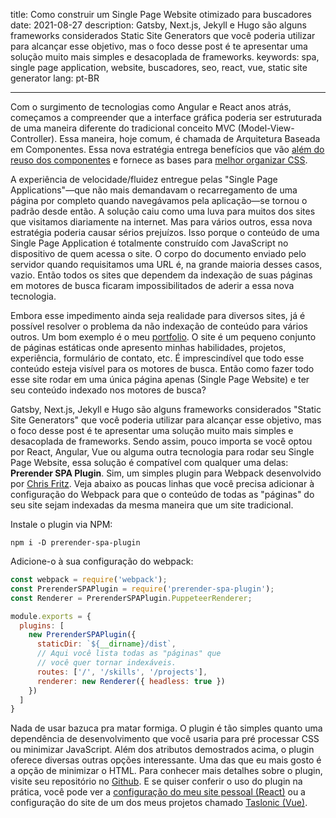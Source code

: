 title: Como construir um Single Page Website otimizado para buscadores
date: 2021-08-27
description: Gatsby, Next.js, Jekyll e Hugo são alguns frameworks considerados Static Site Generators que você poderia utilizar para alcançar esse objetivo, mas o foco desse post é te apresentar uma solução muito mais simples e desacoplada de frameworks.
keywords: spa, single page application, website, buscadores, seo, react, vue, static site generator
lang: pt-BR

---

Com o surgimento de tecnologias como Angular e React anos atrás, começamos a compreender que a interface gráfica poderia ser estruturada de uma maneira diferente do tradicional conceito MVC (Model-View-Controller). Essa maneira, hoje comum, é chamada de Arquitetura Baseada em Componentes. Essa nova estratégia entrega benefícios que vão [além do reuso dos componentes](https://tableless.com.br/componentes-alem-do-reuso/) e fornece as bases para [melhor organizar CSS](https://rcamargo.medium.com/entre-garrafas-e-princ%C3%ADpios-como-organizar-melhor-seu-css-4f1572159a04).

A experiência de velocidade/fluidez entregue pelas "Single Page Applications"—que não mais demandavam o recarregamento de uma página por completo quando navegávamos pela aplicação—se tornou o padrão desde então. A solução caiu como uma luva para muitos dos sites que visitamos diariamente na internet. Mas para vários outros, essa nova estratégia poderia causar sérios prejuízos. Isso porque o conteúdo de uma Single Page Application é totalmente construído com JavaScript no dispositivo de quem acessa o site. O corpo do documento enviado pelo servidor quando requisitamos uma URL é, na grande maioria desses casos, vazio. Então todos os sites que dependem da indexação de suas páginas em motores de busca ficaram impossibilitados de aderir a essa nova tecnologia.

Embora esse impedimento ainda seja realidade para diversos sites, já é possível resolver o problema da não indexação de conteúdo para vários outros. Um bom exemplo é o meu [portfolio](https://rafaelcamargo.com). O site é um pequeno conjunto de páginas estáticas onde apresento minhas habilidades, projetos, experiência, formulário de contato, etc. É imprescindível que todo esse conteúdo esteja visível para os motores de busca. Então como fazer todo esse site rodar em uma única página apenas (Single Page Website) e ter seu conteúdo indexado nos motores de busca?

Gatsby, Next.js, Jekyll e Hugo são alguns frameworks considerados "Static Site Generators" que você poderia utilizar para alcançar esse objetivo, mas o foco desse post é te apresentar uma solução muito mais simples e desacoplada de frameworks. Sendo assim, pouco importa se você optou por React, Angular, Vue ou alguma outra tecnologia para rodar seu Single Page Website, essa solução é compatível com qualquer uma delas: **Prerender SPA Plugin**. Sim, um simples plugin para Webpack desenvolvido por [Chris Fritz](https://github.com/chrisvfritz). Veja abaixo as poucas linhas que você precisa adicionar à configuração do Webpack para que o conteúdo de todas as "páginas" do seu site sejam indexadas da mesma maneira que um site tradicional.

Instale o plugin via NPM:
```
npm i -D prerender-spa-plugin
```

Adicione-o à sua configuração do webpack:
``` javascript
const webpack = require('webpack');
const PrerenderSPAPlugin = require('prerender-spa-plugin');
const Renderer = PrerenderSPAPlugin.PuppeteerRenderer;

module.exports = {
  plugins: [
    new PrerenderSPAPlugin({
      staticDir: `${__dirname}/dist`,
      // Aqui você lista todas as "páginas" que
      // você quer tornar indexáveis.
      routes: ['/', '/skills', '/projects'],
      renderer: new Renderer({ headless: true })
    })
  ]
}
```

Nada de usar bazuca pra matar formiga. O plugin é tão simples quanto uma dependência de desenvolvimento que você usaria para pré processar CSS ou minimizar JavaScript. Além dos atributos demostrados acima, o plugin oferece diversas outras opções interessante. Uma das que eu mais gosto é a opção de minimizar o HTML. Para conhecer mais detalhes sobre o plugin, visite seu repositório no [Github](https://github.com/chrisvfritz/prerender-spa-plugin). E se quiser conferir o uso do plugin na prática, você pode ver a [configuração do meu site pessoal (React)](https://github.com/rafaelcamargo/portfolio) ou a configuração do site de um dos meus projetos chamado [Taslonic (Vue)](https://github.com/glorious-codes/glorious-taslonic-website).
